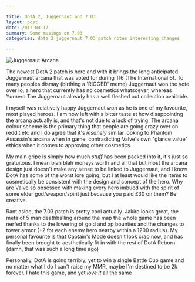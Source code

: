 ```yaml
---

title: DoTA 2, Juggernaut and 7.03
layout: post
date: 2017-03-17
summary: Some musings on 7.03
categories: dota 2 juggernaut 7.03 patch notes interesting changes

---
```


![Juggernaut Arcana]("../images/juggernaut-arcana.png")

The newest DotA 2 patch is here and with it brings the long anticipated Juggernaut arcana that was voted for during TI6 (The International 6). To many peoples dismay (birthing a 'RIGGED' meme) Juggernaut won the vote over Io, a hero that currently has no cosmetics whatsoever, whereas Yurnero The Juggernaut already has a well fleshed out collection available.

I myself was relatively happy Juggernaut won as he is one of my favourite, most played heroes. I am now left with a bitter taste at how disappointing the arcana actually is, and that's not due to a lack of trying. The arcana colour scheme is the primary thing that people are going crazy over on reddit etc and I do agree that it's *insanely* similar looking to Phantom Assassin's arcana when in game, contradicting Valve's own "glance value" ethics when it comes to approving other cosmetics.

My main gripe is simply how much *stuff* has been packed into it, it's just so gratuitous. I mean blah blah moneys worth and all that but most the arcana design just doesn't make any sense to be linked to Juggernaut, and I know DotA has some of the worst lore going, but I at least would like the items to cosmetically be consistent with the design and concept of the hero. Why are Valve so obsessed with making every hero imbued with the spirit of some elder god/weapon/spirit just because you paid £30 on them? Be creative.

Rant aside, the 7.03 patch is pretty cool actually. Jakiro looks great, the meta of 5 man deathballing around the map the whole game has been nerfed thanks to the lowering of gold and xp bounties and the changes to tower armor (+2 for each enemy hero nearby within a 1200 radius). My personal favourite is that Captain's Mode doesn't look crap now, and has finally been brought to aesthetically fit in with the rest of DotA Reborn (damn, that was such a long time ago)

Personally, DotA is going terribly, yet to win a single Battle Cup game and no matter what I do I can't raise my MMR, maybe I'm destined to be 2k forever. I hate this game, and yet *love it* all the same
